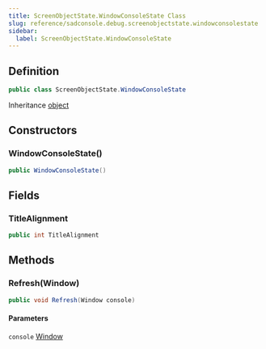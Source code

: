 ```yaml
---
title: ScreenObjectState.WindowConsoleState Class
slug: reference/sadconsole.debug.screenobjectstate.windowconsolestate
sidebar:
  label: ScreenObjectState.WindowConsoleState
---
```

## Definition

```csharp title="C#"
public class ScreenObjectState.WindowConsoleState
```

Inheritance [object](https://learn.microsoft.com/dotnet/api/system.object/)

## Constructors

### WindowConsoleState()

```csharp title="C#"
public WindowConsoleState()
```


## Fields

### TitleAlignment

```csharp title="C#"
public int TitleAlignment
```

## Methods

### Refresh(Window)

```csharp title="C#"
public void Refresh(Window console)
```

#### Parameters

`console` [Window](../sadconsole.ui.window/)